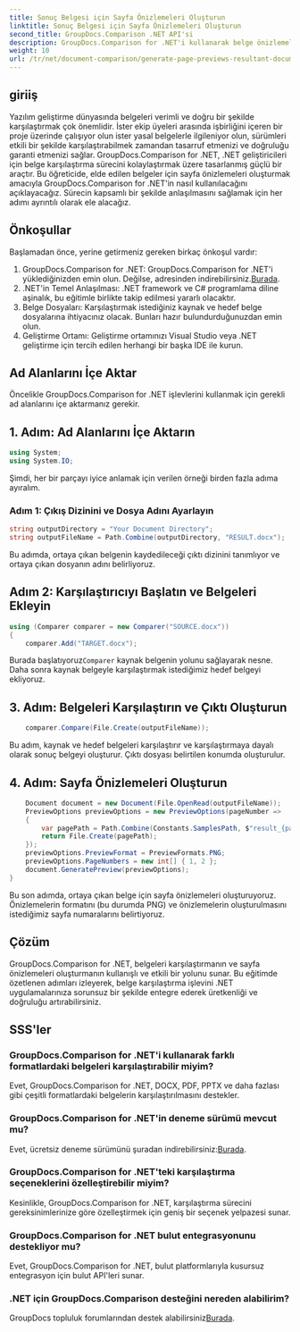 ```yaml
---
title: Sonuç Belgesi için Sayfa Önizlemeleri Oluşturun
linktitle: Sonuç Belgesi için Sayfa Önizlemeleri Oluşturun
second_title: GroupDocs.Comparison .NET API'si
description: GroupDocs.Comparison for .NET'i kullanarak belge önizlemelerini nasıl oluşturacağınızı öğrenin. Belgeleri verimli ve doğru bir şekilde karşılaştırın.
weight: 10
url: /tr/net/document-comparison/generate-page-previews-resultant-document/
---
```

## giriiş
Yazılım geliştirme dünyasında belgeleri verimli ve doğru bir şekilde karşılaştırmak çok önemlidir. İster ekip üyeleri arasında işbirliğini içeren bir proje üzerinde çalışıyor olun ister yasal belgelerle ilgileniyor olun, sürümleri etkili bir şekilde karşılaştırabilmek zamandan tasarruf etmenizi ve doğruluğu garanti etmenizi sağlar. GroupDocs.Comparison for .NET, .NET geliştiricileri için belge karşılaştırma sürecini kolaylaştırmak üzere tasarlanmış güçlü bir araçtır. Bu öğreticide, elde edilen belgeler için sayfa önizlemeleri oluşturmak amacıyla GroupDocs.Comparison for .NET'in nasıl kullanılacağını açıklayacağız. Sürecin kapsamlı bir şekilde anlaşılmasını sağlamak için her adımı ayrıntılı olarak ele alacağız.
## Önkoşullar
Başlamadan önce, yerine getirmeniz gereken birkaç önkoşul vardır:
1.  GroupDocs.Comparison for .NET: GroupDocs.Comparison for .NET'i yüklediğinizden emin olun. Değilse, adresinden indirebilirsiniz.[Burada](https://releases.groupdocs.com/comparison/net/).
2. .NET'in Temel Anlaşılması: .NET framework ve C# programlama diline aşinalık, bu eğitimle birlikte takip edilmesi yararlı olacaktır.
3. Belge Dosyaları: Karşılaştırmak istediğiniz kaynak ve hedef belge dosyalarına ihtiyacınız olacak. Bunları hazır bulundurduğunuzdan emin olun.
4. Geliştirme Ortamı: Geliştirme ortamınızı Visual Studio veya .NET geliştirme için tercih edilen herhangi bir başka IDE ile kurun.

## Ad Alanlarını İçe Aktar
Öncelikle GroupDocs.Comparison for .NET işlevlerini kullanmak için gerekli ad alanlarını içe aktarmanız gerekir.
## 1. Adım: Ad Alanlarını İçe Aktarın
```csharp
using System;
using System.IO;
```
Şimdi, her bir parçayı iyice anlamak için verilen örneği birden fazla adıma ayıralım.
### Adım 1: Çıkış Dizinini ve Dosya Adını Ayarlayın
```csharp
string outputDirectory = "Your Document Directory";
string outputFileName = Path.Combine(outputDirectory, "RESULT.docx");
```
Bu adımda, ortaya çıkan belgenin kaydedileceği çıktı dizinini tanımlıyor ve ortaya çıkan dosyanın adını belirliyoruz.
## Adım 2: Karşılaştırıcıyı Başlatın ve Belgeleri Ekleyin
```csharp
using (Comparer comparer = new Comparer("SOURCE.docx"))
{
    comparer.Add("TARGET.docx");
```
 Burada başlatıyoruz`Comparer` kaynak belgenin yolunu sağlayarak nesne. Daha sonra kaynak belgeyle karşılaştırmak istediğimiz hedef belgeyi ekliyoruz.
## 3. Adım: Belgeleri Karşılaştırın ve Çıktı Oluşturun
```csharp
    comparer.Compare(File.Create(outputFileName));
```
Bu adım, kaynak ve hedef belgeleri karşılaştırır ve karşılaştırmaya dayalı olarak sonuç belgeyi oluşturur. Çıktı dosyası belirtilen konumda oluşturulur.
## 4. Adım: Sayfa Önizlemeleri Oluşturun
```csharp
    Document document = new Document(File.OpenRead(outputFileName));
    PreviewOptions previewOptions = new PreviewOptions(pageNumber =>
    {
        var pagePath = Path.Combine(Constants.SamplesPath, $"result_{pageNumber}.png");
        return File.Create(pagePath);
    });
    previewOptions.PreviewFormat = PreviewFormats.PNG;
    previewOptions.PageNumbers = new int[] { 1, 2 };
    document.GeneratePreview(previewOptions);
}
```
Bu son adımda, ortaya çıkan belge için sayfa önizlemeleri oluşturuyoruz. Önizlemelerin formatını (bu durumda PNG) ve önizlemelerin oluşturulmasını istediğimiz sayfa numaralarını belirtiyoruz.

## Çözüm
GroupDocs.Comparison for .NET, belgeleri karşılaştırmanın ve sayfa önizlemeleri oluşturmanın kullanışlı ve etkili bir yolunu sunar. Bu eğitimde özetlenen adımları izleyerek, belge karşılaştırma işlevini .NET uygulamalarınıza sorunsuz bir şekilde entegre ederek üretkenliği ve doğruluğu artırabilirsiniz.
## SSS'ler
### GroupDocs.Comparison for .NET'i kullanarak farklı formatlardaki belgeleri karşılaştırabilir miyim?
Evet, GroupDocs.Comparison for .NET, DOCX, PDF, PPTX ve daha fazlası gibi çeşitli formatlardaki belgelerin karşılaştırılmasını destekler.
### GroupDocs.Comparison for .NET'in deneme sürümü mevcut mu?
 Evet, ücretsiz deneme sürümünü şuradan indirebilirsiniz:[Burada](https://releases.groupdocs.com/).
### GroupDocs.Comparison for .NET'teki karşılaştırma seçeneklerini özelleştirebilir miyim?
Kesinlikle, GroupDocs.Comparison for .NET, karşılaştırma sürecini gereksinimlerinize göre özelleştirmek için geniş bir seçenek yelpazesi sunar.
### GroupDocs.Comparison for .NET bulut entegrasyonunu destekliyor mu?
Evet, GroupDocs.Comparison for .NET, bulut platformlarıyla kusursuz entegrasyon için bulut API'leri sunar.
### .NET için GroupDocs.Comparison desteğini nereden alabilirim?
 GroupDocs topluluk forumlarından destek alabilirsiniz[Burada](https://forum.groupdocs.com/c/comparison/12).